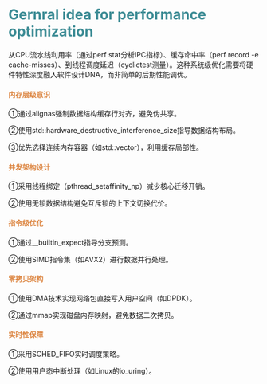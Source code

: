 # <font  color='3d8c95'>Gernral idea for performance optimization</font>
从CPU流水线利用率（通过perf stat分析IPC指标）、缓存命中率（perf record -e cache-misses）、到线程调度延迟（cyclictest测量）。这种系统级优化需要将硬件特性深度融入软件设计DNA，而非简单的后期性能调优。

#### <font  color='dc843f'>内存层级意识</font>

①通过alignas强制数据结构缓存行对齐，避免伪共享。

②使用std::hardware_destructive_interference_size指导数据结构布局。

③优先选择连续内存容器（如std::vector），利用缓存局部性。

#### <font  color='dc843f'>并发架构设计</font>

①采用线程绑定（pthread_setaffinity_np）减少核心迁移开销。

②使用无锁数据结构避免互斥锁的上下文切换代价。

#### <font  color='dc843f'>指令级优化</font>

①通过__builtin_expect指导分支预测。

②使用SIMD指令集（如AVX2）进行数据并行处理。

#### <font  color='dc843f'>零拷贝架构</font>

①使用DMA技术实现网络包直接写入用户空间（如DPDK）。

②通过mmap实现磁盘内存映射，避免数据二次拷贝。

#### <font  color='dc843f'>实时性保障</font>

①采用SCHED_FIFO实时调度策略。

②使用用户态中断处理（如Linux的io_uring）。
